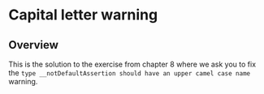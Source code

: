 # Capital letter warning

## Overview

This is the solution to the exercise from chapter 8 where we ask you to fix the `type __notDefaultAssertion should have an upper camel case name` warning.
